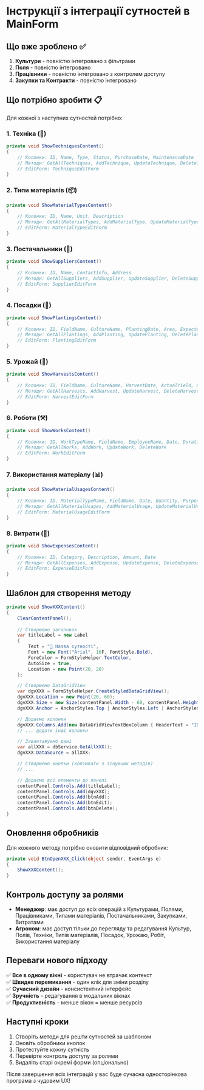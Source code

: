 # Інструкції з інтеграції сутностей в MainForm

## Що вже зроблено ✅

1. **Культури** - повністю інтегровано з фільтрами
2. **Поля** - повністю інтегровано  
3. **Працівники** - повністю інтегровано з контролем доступу
4. **Закупки та Контракти** - повністю інтегровано

## Що потрібно зробити 📋

Для кожної з наступних сутностей потрібно:

### 1. Техніка (🚜)
```csharp
private void ShowTechniquesContent()
{
    // Колонки: ID, Name, Type, Status, PurchaseDate, MaintenanceDate
    // Методи: GetAllTechniques, AddTechnique, UpdateTechnique, DeleteTechnique
    // EditForm: TechniqueEditForm
}
```

### 2. Типи матеріалів (📦)
```csharp
private void ShowMaterialTypesContent()
{
    // Колонки: ID, Name, Unit, Description
    // Методи: GetAllMaterialTypes, AddMaterialType, UpdateMaterialType, DeleteMaterialType
    // EditForm: MaterialTypeEditForm
}
```

### 3. Постачальники (🏪)
```csharp
private void ShowSuppliersContent()
{
    // Колонки: ID, Name, ContactInfo, Address
    // Методи: GetAllSuppliers, AddSupplier, UpdateSupplier, DeleteSupplier
    // EditForm: SupplierEditForm
}
```

### 4. Посадки (🌿)
```csharp
private void ShowPlantingsContent()
{
    // Колонки: ID, FieldName, CultureName, PlantingDate, Area, ExpectedYield
    // Методи: GetAllPlantings, AddPlanting, UpdatePlanting, DeletePlanting
    // EditForm: PlantingEditForm
}
```

### 5. Урожай (🌾)
```csharp
private void ShowHarvestsContent()
{
    // Колонки: ID, FieldName, CultureName, HarvestDate, ActualYield, Quality
    // Методи: GetAllHarvests, AddHarvest, UpdateHarvest, DeleteHarvest
    // EditForm: HarvestEditForm
}
```

### 6. Роботи (⚒️)
```csharp
private void ShowWorksContent()
{
    // Колонки: ID, WorkTypeName, FieldName, EmployeeName, Date, Duration, Description
    // Методи: GetAllWorks, AddWork, UpdateWork, DeleteWork
    // EditForm: WorkEditForm
}
```

### 7. Використання матеріалу (📊)
```csharp
private void ShowMaterialUsagesContent()
{
    // Колонки: ID, MaterialTypeName, FieldName, Date, Quantity, Purpose
    // Методи: GetAllMaterialUsages, AddMaterialUsage, UpdateMaterialUsage, DeleteMaterialUsage
    // EditForm: MaterialUsageEditForm
}
```

### 8. Витрати (💸)
```csharp
private void ShowExpensesContent()
{
    // Колонки: ID, Category, Description, Amount, Date
    // Методи: GetAllExpenses, AddExpense, UpdateExpense, DeleteExpense
    // EditForm: ExpenseEditForm
}
```

## Шаблон для створення методу

```csharp
private void ShowXXXContent()
{
    ClearContentPanel();
    
    // Створюємо заголовок
    var titleLabel = new Label
    {
        Text = "🔸 Назва сутності",
        Font = new Font("Arial", 16F, FontStyle.Bold),
        ForeColor = FormStyleHelper.TextColor,
        AutoSize = true,
        Location = new Point(20, 20)
    };

    // Створюємо DataGridView
    var dgvXXX = FormStyleHelper.CreateStyledDataGridView();
    dgvXXX.Location = new Point(20, 60);
    dgvXXX.Size = new Size(contentPanel.Width - 60, contentPanel.Height - 160);
    dgvXXX.Anchor = AnchorStyles.Top | AnchorStyles.Left | AnchorStyles.Right | AnchorStyles.Bottom;

    // Додаємо колонки
    dgvXXX.Columns.Add(new DataGridViewTextBoxColumn { HeaderText = "ID", DataPropertyName = "Id", Width = 50 });
    // ... додати інші колонки

    // Завантажуємо дані
    var allXXX = dbService.GetAllXXX();
    dgvXXX.DataSource = allXXX;

    // Створюємо кнопки (копіювати з існуючих методів)
    // ...

    // Додаємо всі елементи до панелі
    contentPanel.Controls.Add(titleLabel);
    contentPanel.Controls.Add(dgvXXX);
    contentPanel.Controls.Add(btnAdd);
    contentPanel.Controls.Add(btnEdit);
    contentPanel.Controls.Add(btnDelete);
}
```

## Оновлення обробників

Для кожного методу потрібно оновити відповідний обробник:

```csharp
private void BtnOpenXXX_Click(object sender, EventArgs e)
{
    ShowXXXContent();
}
```

## Контроль доступу за ролями

- **Менеджер**: має доступ до всіх операцій з Культурами, Полями, Працівниками, Типами матеріалів, Постачальниками, Закупками, Витратами
- **Агроном**: має доступ тільки до перегляду та редагування Культур, Полів, Техніки, Типів матеріалів, Посадок, Урожаю, Робіт, Використання матеріалу

## Переваги нового підходу

✅ **Все в одному вікні** - користувач не втрачає контекст  
✅ **Швидке перемикання** - один клік для зміни розділу  
✅ **Сучасний дизайн** - консистентний інтерфейс  
✅ **Зручність** - редагування в модальних вікнах  
✅ **Продуктивність** - менше вікон = менше ресурсів  

## Наступні кроки

1. Створіть методи для решти сутностей за шаблоном
2. Оновіть обробники кнопок
3. Протестуйте кожну сутність
4. Перевірте контроль доступу за ролями
5. Видаліть старі окремі форми (опціонально)

Після завершення всіх інтеграцій у вас буде сучасна односторінкова програма з чудовим UX! 